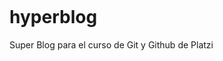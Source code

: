<p align=center><img src="https://acortes.co/wp-content/uploads/2019/07/acortes-logo-sin-fondo-05.png" alt=""></p>

# hyperblog
Super Blog para el curso de Git y Github de Platzi

